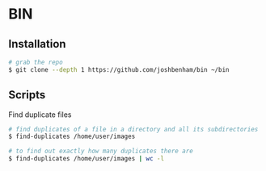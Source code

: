 # BIN

## Installation

```sh
# grab the repo
$ git clone --depth 1 https://github.com/joshbenham/bin ~/bin
```

## Scripts

Find duplicate files

```sh
# find duplicates of a file in a directory and all its subdirectories
$ find-duplicates /home/user/images

# to find out exactly how many duplicates there are
$ find-duplicates /home/user/images | wc -l
```
